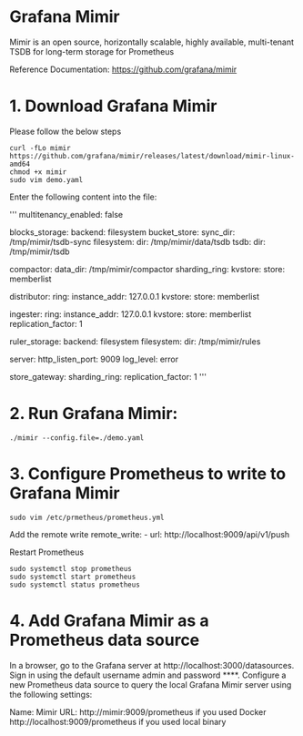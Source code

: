 # Grafana Mimir
Mimir is an open source, horizontally scalable, highly available, multi-tenant TSDB for long-term storage for Prometheus

Reference Documentation: https://github.com/grafana/mimir

# 1. Download Grafana Mimir  

Please follow the below steps  

    curl -fLo mimir https://github.com/grafana/mimir/releases/latest/download/mimir-linux-amd64
    chmod +x mimir
    sudo vim demo.yaml

Enter the following content into the file:  

'''
  multitenancy_enabled: false

  blocks_storage:
    backend: filesystem
    bucket_store:
      sync_dir: /tmp/mimir/tsdb-sync
    filesystem:
      dir: /tmp/mimir/data/tsdb
    tsdb:
      dir: /tmp/mimir/tsdb

  compactor:
    data_dir: /tmp/mimir/compactor
    sharding_ring:
      kvstore:
        store: memberlist

  distributor:
    ring:
      instance_addr: 127.0.0.1
      kvstore:
        store: memberlist

  ingester:
    ring:
      instance_addr: 127.0.0.1
      kvstore:
        store: memberlist
      replication_factor: 1

  ruler_storage:
    backend: filesystem
    filesystem:
      dir: /tmp/mimir/rules

  server:
    http_listen_port: 9009
    log_level: error

  store_gateway:
    sharding_ring:
      replication_factor: 1
'''

# 2. Run Grafana Mimir:  

    ./mimir --config.file=./demo.yaml

# 3. Configure Prometheus to write to Grafana Mimir  

    sudo vim /etc/prmetheus/prometheus.yml  

Add the remote write
    remote_write:
    - url: http://localhost:9009/api/v1/push

Restart Prometheus  

    sudo systemctl stop prometheus
    sudo systemctl start prometheus
    sudo systemctl status prometheus

# 4. Add Grafana Mimir as a Prometheus data source  

In a browser, go to the Grafana server at http://localhost:3000/datasources.
Sign in using the default username admin and password ****.
Configure a new Prometheus data source to query the local Grafana Mimir server using the following settings:

Name:	Mimir
URL: http://mimir:9009/prometheus if you used Docker
     http://localhost:9009/prometheus if you used local binary
